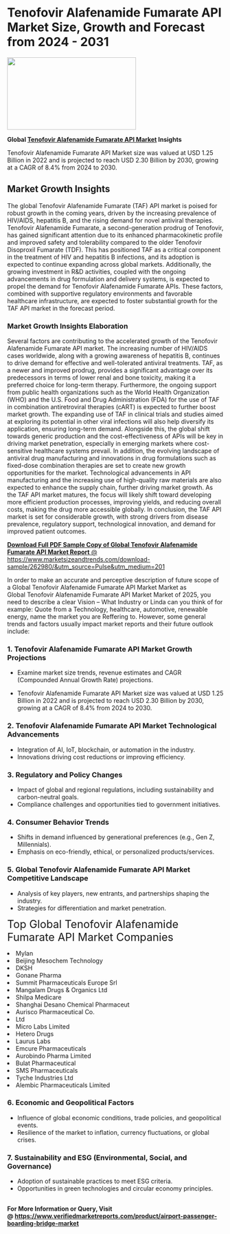 <H1>Tenofovir Alafenamide Fumarate API Market Size, Growth and Forecast from 2024 - 2031</H1><img class="aligncenter size-medium wp-image-584254" src="https://thirdeyenews.in/wp-content/uploads/2024/09/Global-Market-Research-300x168.jpeg" alt="" width="300" height="168" /><p><strong>Global&nbsp;<a href="https://www.marketsizeandtrends.com/download-sample/262980/&amp;utm_source=Pulse&amp;utm_medium=201">Tenofovir Alafenamide Fumarate API Market</a> Insights</strong></p><p>Tenofovir Alafenamide Fumarate API Market size was valued at USD 1.25 Billion in 2022 and is projected to reach USD 2.30 Billion by 2030, growing at a CAGR of 8.4% from 2024 to 2030.</p><p><h2>Market Growth Insights</h2> <p>The global Tenofovir Alafenamide Fumarate (TAF) API market is poised for robust growth in the coming years, driven by the increasing prevalence of HIV/AIDS, hepatitis B, and the rising demand for novel antiviral therapies. Tenofovir Alafenamide Fumarate, a second-generation prodrug of Tenofovir, has gained significant attention due to its enhanced pharmacokinetic profile and improved safety and tolerability compared to the older Tenofovir Disoproxil Fumarate (TDF). This has positioned TAF as a critical component in the treatment of HIV and hepatitis B infections, and its adoption is expected to continue expanding across global markets. Additionally, the growing investment in R&D activities, coupled with the ongoing advancements in drug formulation and delivery systems, is expected to propel the demand for Tenofovir Alafenamide Fumarate APIs. These factors, combined with supportive regulatory environments and favorable healthcare infrastructure, are expected to foster substantial growth for the TAF API market in the forecast period.</p> <p><a href="#"></a></p> <h3>Market Growth Insights Elaboration</h3> <p>Several factors are contributing to the accelerated growth of the Tenofovir Alafenamide Fumarate API market. The increasing number of HIV/AIDS cases worldwide, along with a growing awareness of hepatitis B, continues to drive demand for effective and well-tolerated antiviral treatments. TAF, as a newer and improved prodrug, provides a significant advantage over its predecessors in terms of lower renal and bone toxicity, making it a preferred choice for long-term therapy. Furthermore, the ongoing support from public health organizations such as the World Health Organization (WHO) and the U.S. Food and Drug Administration (FDA) for the use of TAF in combination antiretroviral therapies (cART) is expected to further boost market growth. The expanding use of TAF in clinical trials and studies aimed at exploring its potential in other viral infections will also help diversify its application, ensuring long-term demand. Alongside this, the global shift towards generic production and the cost-effectiveness of APIs will be key in driving market penetration, especially in emerging markets where cost-sensitive healthcare systems prevail. In addition, the evolving landscape of antiviral drug manufacturing and innovations in drug formulations such as fixed-dose combination therapies are set to create new growth opportunities for the market. Technological advancements in API manufacturing and the increasing use of high-quality raw materials are also expected to enhance the supply chain, further driving market growth. As the TAF API market matures, the focus will likely shift toward developing more efficient production processes, improving yields, and reducing overall costs, making the drug more accessible globally. In conclusion, the TAF API market is set for considerable growth, with strong drivers from disease prevalence, regulatory support, technological innovation, and demand for improved patient outcomes. <p><a href="#"></p><p><span class=""><strong>Download Full PDF Sample Copy of Global Tenofovir Alafenamide Fumarate API Market Report</strong> @ <a href="https://www.marketsizeandtrends.com/download-sample/262980/&amp;utm_source=Pulse&amp;utm_medium=201" target="_blank">https://www.marketsizeandtrends.com/download-sample/262980/&amp;utm_source=Pulse&amp;utm_medium=201</a></span></p><p>In order to make an accurate and perceptive description of future scope of a Global&nbsp;Tenofovir Alafenamide Fumarate API Market Market as Global&nbsp;Tenofovir Alafenamide Fumarate API Market Market of 2025, you need to describe a clear Vision &ndash; What Industry or Linda can you think of for example: Quote from a Technology, healthcare, automotive, renewable energy, name the market you are Reffering to. However, some general trends and factors usually impact market reports and their future outlook include:</p><h3>1.&nbsp;<strong>Tenofovir Alafenamide Fumarate API Market Growth Projections</strong></h3><ul><li>Examine market size trends, revenue estimates and CAGR (Compounded Annual Growth Rate) projections.</li><li><p>Tenofovir Alafenamide Fumarate API Market size was valued at USD 1.25 Billion in 2022 and is projected to reach USD 2.30 Billion by 2030, growing at a CAGR of 8.4% from 2024 to 2030.</p></li></ul><h3>2.&nbsp;<strong>Tenofovir Alafenamide Fumarate API Market Technological Advancements</strong></h3><ul><li>Integration of AI, IoT, blockchain, or automation in the industry.</li><li>Innovations driving cost reductions or improving efficiency.</li></ul><h3>3.&nbsp;<strong>Regulatory and Policy Changes</strong></h3><ul><li>Impact of global and regional regulations, including sustainability and carbon-neutral goals.</li><li>Compliance challenges and opportunities tied to government initiatives.</li></ul><h3>4.&nbsp;<strong>Consumer Behavior Trends</strong></h3><ul><li>Shifts in demand influenced by generational preferences (e.g., Gen Z, Millennials).</li><li>Emphasis on eco-friendly, ethical, or personalized products/services.</li></ul><h3>5.&nbsp;<strong>Global Tenofovir Alafenamide Fumarate API Market Competitive Landscape</strong></h3><ul><li>Analysis of key players, new entrants, and partnerships shaping the industry.</li><li>Strategies for differentiation and market penetration.</li></ul><p data-pm-slice="1 1 []"><span style="color: inherit; font-family: inherit; font-size: 25px;">Top Global Tenofovir Alafenamide Fumarate API Market Companies</span></p><div class="" data-test-id=""><p><li>Mylan</li><li> Beijing Mesochem Technology</li><li> DKSH</li><li> Gonane Pharma</li><li> Summit Pharmaceuticals Europe Srl</li><li> Mangalam Drugs & Organics Ltd</li><li> Shilpa Medicare</li><li> Shanghai Desano Chemical Pharmaceut</li><li> Aurisco Pharmaceutical Co.</li><li>Ltd</li><li> Micro Labs Limited</li><li> Hetero Drugs</li><li> Laurus Labs</li><li> Emcure Pharmaceuticals</li><li> Aurobindo Pharma Limited</li><li> Bulat Pharmaceutical</li><li> SMS Pharmaceuticals</li><li> Tyche Industries Ltd</li><li> Alembic Pharmaceuticals Limited</li></p></div><h3>6.&nbsp;<strong>Economic and Geopolitical Factors</strong></h3><ul><li>Influence of global economic conditions, trade policies, and geopolitical events.</li><li>Resilience of the market to inflation, currency fluctuations, or global crises.</li></ul><h3>7.&nbsp;<strong>Sustainability and ESG (Environmental, Social, and Governance)</strong></h3><ul><li>Adoption of sustainable practices to meet ESG criteria.</li><li>Opportunities in green technologies and circular economy principles.</li></ul><h2><strong style="font-size: 14px;">For More Information or Query, Visit @&nbsp;</strong><a style="background-color: #ffffff; font-size: 14px;" href="https://www.marketsizeandtrends.com/report/tenofovir-alafenamide-fumarate-api-market/" target="_blank">https://www.verifiedmarketreports.com/product/airport-passenger-boarding-bridge-market</a></h2>